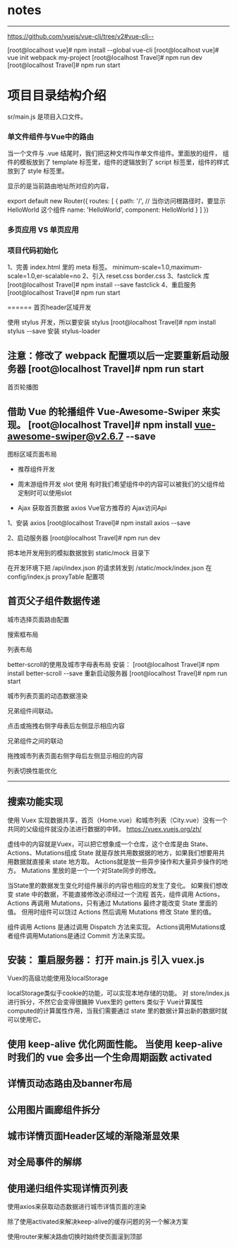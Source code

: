 # notes
----------

https://github.com/vuejs/vue-cli/tree/v2#vue-cli--

[root@localhost vue]# npm install --global vue-cli
[root@localhost vue]# vue init webpack my-project
[root@localhost Travel]# npm run dev
[root@localhost Travel]# npm run start

# 项目目录结构介绍
sr/main.js 是项目入口文件。

### 单文件组件与Vue中的路由

当一个文件与 .vue 结尾时，我们把这种文件叫作单文件组件。里面放的组件，
组件的模板放到了 template 标签里，组件的逻辑放到了 script 标签里，组件的样式放到了 style 标签里。

<router-view/>
显示的是当前路由地址所对应的内容，


export default new Router({
  routes: [
    {
      path: '/',  // 当你访问根路径时，要显示 HelloWorld 这个组件
      name: 'HelloWorld',
      component: HelloWorld
    }
  ]
})

### 多页应用 VS 单页应用


### 项目代码初始化
1、完善 index.html 里的 meta 标签。
minimum-scale=1.0,maximum-scale=1.0,er-scalable=no
2、引入 reset.css border.css
3、fastclick 库
[root@localhost Travel]# npm install --save fastclick
4、重启服务
[root@localhost Travel]# npm run start


======
首页header区域开发

使用 stylus 开发，所以要安装 stylus
[root@localhost Travel]# npm install stylus --save
安装 stylus-loader

注意：修改了 webpack 配置项以后一定要重新启动服务器
[root@localhost Travel]# npm run start
-------------
首页轮播图

借助  Vue 的轮播组件 Vue-Awesome-Swiper 来实现。
[root@localhost Travel]# npm install vue-awesome-swiper@v2.6.7  --save
--------------
图标区域页面布局

* 推荐组件开发

* 周末游组件开发
slot 使用
有时我们希望组件中的内容可以被我们的父组件给定制时可以使用slot

* Ajax 获取首页数据
axios Vue官方推荐的 Ajax访问Api

1、安装 axios
[root@localhost Travel]# npm install axios --save

2、启动服务器
[root@localhost Travel]# npm run dev

把本地开发用到的模拟数据放到 static/mock 目录下

在开发环境下把
/api/index.json 的请求转发到 /static/mock/index.json
在 config/index.js proxyTable 配置项

首页父子组件数据传递
-------------------
城市选择页面路由配置

搜索框布局

列表布局

better-scroll的使用及城市字母表布局
安装：
[root@localhost Travel]# npm install better-scroll --save
重新启动服务器
[root@localhost Travel]# npm run start

城市列表页面的动态数据渲染

兄弟组件间联动。

点击或拖拽右侧字母表后左侧显示相应内容


兄弟组件之间的联动

拖拽城市列表页面右侧字母后左侧显示相应的内容


列表切换性能优化

-----------
搜索功能实现
------------------------------
使用 Vuex 实现数据共享，首页（Home.vue）和城市列表（City.vue）没有一个共同的父级组件就没办法进行数据的中转。
https://vuex.vuejs.org/zh/

虚线中的内容就是Vuex，可以把它想象成一个仓库，这个仓库是由 State、Actions、Mutations组成
State 就是存放共用数据据的地方，如果我们想要用共用数据就直接来 state 地方取。
Actions就是放一些异步操作和大量异步操作的地方。
Mutations 里放的是一个一个对State同步的修改。

当State里的数据发生变化时组件展示的内容也相应的发生了变化。
如果我们想改变 state 中的数据，不能直接修改必须经过一个流程
首先，组件调用 Actions，Actions 再调用 Mutations，只有通过 Mutations 最终才能改变 State 里面的值。
但用时组件可以饶过 Actions 然后调用 Mutations 修改 State 里的值。

组件调用 Actions 是通过调用 Dispatch 方法来实现。
Actions调用Mutations或者组件调用Mutations是通过 Commit 方法来实现。

安装：
重启服务器：
打开 main.js 引入 vuex.js
-----------------------
Vuex的高级功能使用及localStorage

localStorage类似于cookie的功能，可以实现本地存储的功能。
对 store/index.js 进行拆分，不然它会变得很臃肿
Vuex里的 getters 类似于 Vue计算属性computed的计算属性作用，当我们需要通过 state 里的数据计算出新的数据时就可以使用它。

使用 keep-alive 优化网面性能。
当使用 keep-alive 时我们的 vue 会多出一个生命周期函数 activated
---------------
详情页动态路由及banner布局
---------------------
公用图片画廊组件拆分
-----------
城市详情页面Header区域的渐隐渐显效果
-----------
对全局事件的解绑
------------------
使用递归组件实现详情页列表
--------------------
使用axios来获取动态数据进行城市详情页面的渲染

除了使用activated来解决keep-alive的缓存问题的另一个解决方案

使用router来解决路由切换时始终使页面滚到顶部